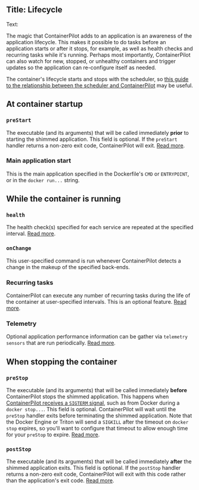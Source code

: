 Title: Lifecycle
----
Text:

The magic that ContainerPilot adds to an application is an awareness of the application lifecycle. This makes it possible to do tasks before an application starts or after it stops, for example, as well as health checks and recurring tasks while it's running. Perhaps most importantly, ContainerPilot can also watch for new, stopped, or unhealthy containers and trigger updates so the application can re-configure itself as needed.

The container's lifecycle starts and stops with the scheduler, so [this guide to the relationship between the scheduler and ContainerPilot](https://www.joyent.com/blog/app-centric-micro-orchestration) may be useful.

## At container startup

### `preStart`

The executable (and its arguments) that will be called immediately **prior** to starting the shimmed application. This field is optional. If the `preStart` handler returns a non-zero exit code, ContainerPilot will exit. [Read more](/containerpilot/docs/start-stop).

### Main application start

This is the main application specified in the Dockerfile's `CMD` or `ENTRYPOINT`, or in the `docker run...` string.

## While the container is running

### `health`

The health check(s) specified for each service are repeated at the specified interval. [Read more](/containerpilot/docs/health).

### `onChange`

This user-specified command is run whenever ContainerPilot detects a change in the makeup of the specified back-ends.

### Recurring tasks

ContainerPilot can execute any number of recurring tasks during the life of the container at user-specified intervals. This is an optional feature. [Read more](/containerpilot/docs/tasks).

### Telemetry

Optional application performance information can be gather via `telemetry` `sensors` that are run periodically. [Read more](/containerpilot/docs/telemetry).

## When stopping the container

### `preStop` 

The executable (and its arguments) that will be called immediately **before** ContainerPilot stops the shimmed application. This happens when [ContainerPilot receives a `SIGTERM` signal](/containerpilot/docs/signals), such as from Docker during a `docker stop...`. This field is optional. ContainerPilot will wait until the `preStop` handler exits before terminating the shimmed application. Note that the Docker Engine or Triton will send a `SIGKILL` after the timeout on `docker stop` expires, so you'll want to configure that timeout to allow enough time for your `preStop` to expire. [Read more](/containerpilot/docs/start-stop).

### `postStop`

The executable (and its arguments) that will be called immediately **after** the shimmed application exits. This field is optional. If the `postStop` handler returns a non-zero exit code, ContainerPilot will exit with this code rather than the application's exit code. [Read more](/containerpilot/docs/start-stop).